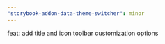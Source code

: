 ```yaml
---
"storybook-addon-data-theme-switcher": minor
---
```


feat: add title and icon toolbar customization options
